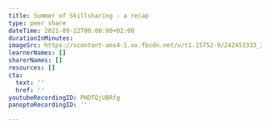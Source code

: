 ```yaml
---
title: Summer of Skillsharing - a recap
type: peer share
dateTime: 2021-09-22T00:00:00+02:00
durationInMinutes: 
imageSrc: https://scontent-ams4-1.xx.fbcdn.net/v/t1.15752-9/242453333_280699010324977_5311318621881453112_n.png?_nc_cat=104&ccb=1-5&_nc_sid=ae9488&_nc_ohc=kCC6VEDBCuoAX8PKQZr&_nc_ht=scontent-ams4-1.xx&oh=413f23a97d28282d0f55ab34a5ee02c9&oe=6172426B
learnerNames: []
sharerNames: []
resources: []
cta:
  text: ''
  href: ''
youtubeRecordingID: PHDTQjUBRfg
panoptoRecordingID: ''

---
```

